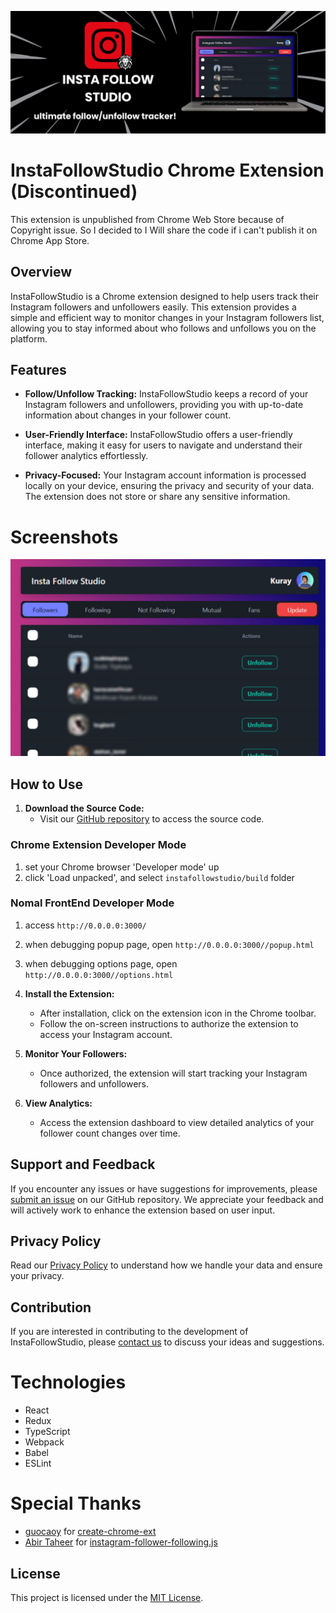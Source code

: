 ![Logo](static/logo.png)

# InstaFollowStudio Chrome Extension (Discontinued)

This extension is unpublished from Chrome Web Store because of Copyright issue. So I decided to I Will share the code if i can't publish it on Chrome App Store. 

## Overview

InstaFollowStudio is a Chrome extension designed to help users track their Instagram followers and unfollowers easily. This extension provides a simple and efficient way to monitor changes in your Instagram followers list, allowing you to stay informed about who follows and unfollows you on the platform.

## Features

- **Follow/Unfollow Tracking:** InstaFollowStudio keeps a record of your Instagram followers and unfollowers, providing you with up-to-date information about changes in your follower count.

- **User-Friendly Interface:** InstaFollowStudio offers a user-friendly interface, making it easy for users to navigate and understand their follower analytics effortlessly.

- **Privacy-Focused:** Your Instagram account information is processed locally on your device, ensuring the privacy and security of your data. The extension does not store or share any sensitive information.

# Screenshots

![Screenshot](static/screenshot.png)

## How to Use

1. **Download the Source Code:**
   - Visit our [GitHub repository](https://github.com/your-username/InstaFollowStudio) to access the source code.

### Chrome Extension Developer Mode

1. set your Chrome browser 'Developer mode' up
2. click 'Load unpacked', and select `instafollowstudio/build` folder

### Nomal FrontEnd Developer Mode

1. access `http://0.0.0.0:3000/`
2. when debugging popup page, open `http://0.0.0.0:3000//popup.html`
3. when debugging options page, open `http://0.0.0.0:3000//options.html`


2. **Install the Extension:**
   - After installation, click on the extension icon in the Chrome toolbar.
   - Follow the on-screen instructions to authorize the extension to access your Instagram account.

3. **Monitor Your Followers:**
   - Once authorized, the extension will start tracking your Instagram followers and unfollowers.

4. **View Analytics:**
   - Access the extension dashboard to view detailed analytics of your follower count changes over time.

## Support and Feedback

If you encounter any issues or have suggestions for improvements, please [submit an issue](https://github.com/kuraykaraaslan/InstaFollowStudio/issues) on our GitHub repository. We appreciate your feedback and will actively work to enhance the extension based on user input.

## Privacy Policy

Read our [Privacy Policy](https://kuray.dev/privacy) to understand how we handle your data and ensure your privacy.

## Contribution

If you are interested in contributing to the development of InstaFollowStudio, please [contact us](https://kuray.dev/contact) to discuss your ideas and suggestions.


# Technologies

- React
- Redux
- TypeScript
- Webpack
- Babel
- ESLint

# Special Thanks

- [guocaoy](https://github.com/guocaoyi)  for [create-chrome-ext](https://github.com/guocaoyi/create-chrome-ext)
- [Abir Taheer](https://github.com/abir-taheer) for [instagram-follower-following.js](https://gist.github.com/abir-taheer/0d3f1313def5eec6b78399c0fb69e4b1.js)

## License

This project is licensed under the [MIT License](https://opensource.org/licenses/MIT).


